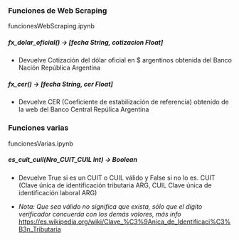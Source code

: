 ### Funciones de Web Scraping  
funcionesWebScraping.ipynb

##### fx_dolar_oficial() -> [fecha String, cotizacion Float]
* Devuelve Cotización del dólar oficial en $ argentinos obtenida del Banco Nación República Argentina


##### fx_cer() -> [fecha String, cer Float]
* Devuelve CER (Coeficiente de estabilización de referencia) obtenido de la web del Banco Central Repúlica Argentina


### Funciones varias
funcionesVarias.ipynb

##### es_cuit_cuil(Nro_CUIT_CUIL Int) -> Boolean
* Devuelve True si es un CUIT o CUIL válido y False si no lo es. CUIT (Clave única de identificación tributaria ARG, CUIL Clave única de identificación laboral ARG)

* *Nota: Que sea válido no significa que exista, sólo que el dígito verificador concuerda con los demás valores, más info* https://es.wikipedia.org/wiki/Clave_%C3%9Anica_de_Identificaci%C3%B3n_Tributaria